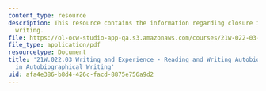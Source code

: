 ```yaml
---
content_type: resource
description: This resource contains the information regarding closure in autobiographical
  writing.
file: https://ol-ocw-studio-app-qa.s3.amazonaws.com/courses/21w-022-03-writing-and-experience-reading-and-writing-autobiography-spring-2014/afa4e386b8d4426cfacd8875e756a9d2_MIT21W_022_03S14_Closure.pdf
file_type: application/pdf
resourcetype: Document
title: '21W.022.03 Writing and Experience - Reading and Writing Autobiography: Closure
  in Autobiographical Writing'
uid: afa4e386-b8d4-426c-facd-8875e756a9d2
---
```

